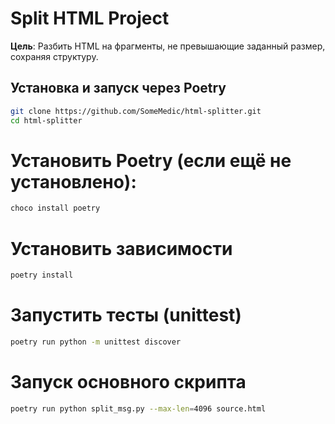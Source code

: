 # Split HTML Project

**Цель**: Разбить HTML на фрагменты, не превышающие заданный размер, сохраняя структуру.

## Установка и запуск через Poetry

```bash
git clone https://github.com/SomeMedic/html-splitter.git
cd html-splitter
```

# Установить Poetry (если ещё не установлено):
```bash
choco install poetry
```

# Установить зависимости
```bash
poetry install
```

# Запустить тесты (unittest)
```bash
poetry run python -m unittest discover
```

# Запуск основного скрипта
```bash
poetry run python split_msg.py --max-len=4096 source.html
```
